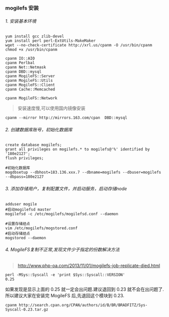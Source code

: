 ### mogilefs 安装

###### 1.  安装基本环境

    yum install gcc zlib-devel
    yum install perl perl-ExtUtils-MakeMaker
    wget --no-check-certificate http://xrl.us/cpanm -O /usr/bin/cpanm
    chmod +x /usr/bin/cpanm 
    
    cpanm IO::AIO
    cpanm Perlbal
    cpanm Net::Netmask
    cpanm DBD::mysql
    cpanm MogileFS::Server
    cpanm MogileFS::Utils
    cpanm MogileFS::Client
    cpanm Cache::Memcached
    
    cpanm MogileFS::Network

>  安装速度慢,可以使用国内镜像安装

    cpanm --mirror http://mirrors.163.com/cpan  DBD::mysql


###### 2. 创建数据库账号，初始化数据库

    create database mogilefs;
    grant all privileges on mogilefs.* to mogilefs@'%' identified by '180e2127';
    flush privileges;

    #初始化数据库
    mogdbsetup --dbhost=183.136.xxx.7 --dbname=mogilefs --dbuser=mogilefs --dbpass=180e2127


###### 3. 添加存储用户，复制配置文件，并启动服务，启动存储node


    adduser mogile
    #启动mogilefsd master
    mogilefsd -c /etc/mogilefs/mogilefsd.conf --daemon
    
    #设置存储结点
    vim /etc/mogilefs/mogstored.conf
    #启动存储结点
    mogstored --daemon

    
###### 4. MogileFS复制不正常,发现文件少于指定的份数解决方法

> http://www.php-oa.com/2013/11/01/mogilefs-job-replicate-died.html

    perl -MSys::Syscall -e 'print $Sys::Syscall::VERSION'
    0.25
    
如果发现是显示上面的 0.25 就一定会出问题.建议退回到 0.23 就不会在出问题了.所以建议大家在安装完 MogileFS 后,先退回这个模块到 0.23.
    
    cpanm http://search.cpan.org/CPAN/authors/id/B/BR/BRADFITZ/Sys-Syscall-0.23.tar.gz
